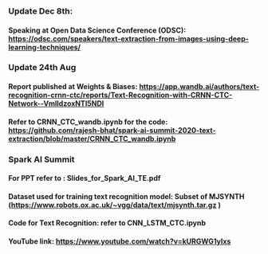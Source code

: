### Update Dec 8th:
#### Speaking at Open Data Science Conference (ODSC): https://odsc.com/speakers/text-extraction-from-images-using-deep-learning-techniques/

### Update 24th Aug
#### Report published at Weights & Biases: https://app.wandb.ai/authors/text-recognition-crnn-ctc/reports/Text-Recognition-with-CRNN-CTC-Network--VmlldzoxNTI5NDI
#### Refer to CRNN_CTC_wandb.ipynb for the code: https://github.com/rajesh-bhat/spark-ai-summit-2020-text-extraction/blob/master/CRNN_CTC_wandb.ipynb


### Spark AI Summit
#### For PPT refer to : Slides_for_Spark_AI_TE.pdf
#### Dataset used for training text recognition model: Subset of MJSYNTH (https://www.robots.ox.ac.uk/~vgg/data/text/mjsynth.tar.gz )
#### Code for Text Recognition: refer to CNN_LSTM_CTC.ipynb


#### YouTube link: https://www.youtube.com/watch?v=kURGWG1yIxs
